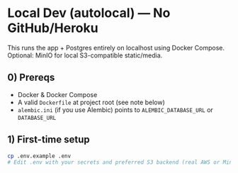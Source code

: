 # Local Dev (autolocal) — No GitHub/Heroku

This runs the app + Postgres entirely on localhost using Docker Compose.  
Optional: MinIO for local S3-compatible static/media.

## 0) Prereqs

- Docker & Docker Compose
- A valid `Dockerfile` at project root (see note below)
- `alembic.ini` (if you use Alembic) points to `ALEMBIC_DATABASE_URL` or `DATABASE_URL`

## 1) First-time setup

```bash
cp .env.example .env
# Edit .env with your secrets and preferred S3 backend (real AWS or MinIO)
